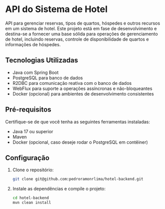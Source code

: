 API do Sistema de Hotel
========================

API para gerenciar reservas, tipos de quartos, hóspedes e outros recursos em um sistema de hotel. Este projeto está em fase de desenvolvimento e destina-se a fornecer uma base sólida para operações de gerenciamento de hotel, incluindo reservas, controle de disponibilidade de quartos e informações de hóspedes.

Tecnologias Utilizadas
----------------------
- Java com Spring Boot
- PostgreSQL para banco de dados
- R2DBC para comunicação reativa com o banco de dados
- WebFlux para suporte a operações assíncronas e não-bloqueantes
- Docker (opcional) para ambientes de desenvolvimento consistentes

Pré-requisitos
--------------
Certifique-se de que você tenha as seguintes ferramentas instaladas:
- Java 17 ou superior
- Maven
- Docker (opcional, caso deseje rodar o PostgreSQL em contêiner)

Configuração
------------
1. Clone o repositório:
   ```bash
   git clone git@github.com:pedroramonrlima/hotel-backend.git
   ```
2. Instale as dependências e compile o projeto:
   ```bash
   cd hotel-backend
   mvn clean install
